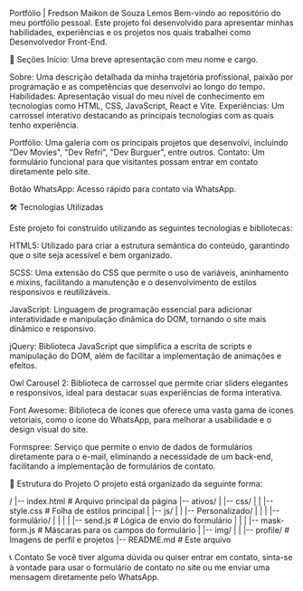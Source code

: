 Portfólio | Fredson Maikon de Souza Lemos
Bem-vindo ao repositório do meu portfólio pessoal. Este projeto foi desenvolvido para apresentar minhas habilidades, experiências e os projetos nos quais trabalhei como Desenvolvedor Front-End.

🚀 Seções
Início: Uma breve apresentação com meu nome e cargo.


Sobre: Uma descrição detalhada da minha trajetória profissional, paixão por programação e as competências que desenvolvi ao longo do tempo.
Habilidades: Apresentação visual do meu nível de conhecimento em tecnologias como HTML, CSS, JavaScript, React e Vite.
Experiências: Um carrossel interativo destacando as principais tecnologias com as quais tenho experiência.



Portfólio: Uma galeria com os principais projetos que desenvolvi, incluindo "Dev Movies", "Dev Refri", "Dev Burguer", entre outros.
Contato: Um formulário funcional para que visitantes possam entrar em contato diretamente pelo site.


Botão WhatsApp: Acesso rápido para contato via WhatsApp.


🛠️ Tecnologias Utilizadas


Este projeto foi construído utilizando as seguintes tecnologias e bibliotecas:

HTML5: Utilizado para criar a estrutura semântica do conteúdo, garantindo que o site seja acessível e bem organizado.


SCSS: Uma extensão do CSS que permite o uso de variáveis, aninhamento e mixins, facilitando a manutenção e o desenvolvimento de estilos responsivos e reutilizáveis.


<span>JavaScript:</span> Linguagem de programação essencial para adicionar interatividade e manipulação dinâmica do DOM, tornando o site mais dinâmico e responsivo.

jQuery: Biblioteca JavaScript que simplifica a escrita de scripts e manipulação do DOM, além de facilitar a implementação de animações e efeitos.

Owl Carousel 2: Biblioteca de carrossel que permite criar sliders elegantes e responsivos, ideal para destacar suas experiências de forma interativa.

Font Awesome: Biblioteca de ícones que oferece uma vasta gama de ícones vetoriais, como o ícone do WhatsApp, para melhorar a usabilidade e o design visual do site.

Formspree: Serviço que permite o envio de dados de formulários diretamente para o e-mail, eliminando a necessidade de um back-end, facilitando a implementação de formulários de contato.


📁 Estrutura do Projeto
O projeto está organizado da seguinte forma:

/ 
|-- index.html # Arquivo principal da página
|-- ativos/
|   |-- css/
|   |   |-- style.css # Folha de estilos principal
|   |-- js/
|   |   |-- Personalizado/
|   |   |   |-- formulário/
|   |   |   |   |-- send.js # Lógica de envio do formulário
|   |   |   |-- mask-form.js # Máscaras para os campos do formulário
|   |-- img/
|   |   |-- profile/ # Imagens de perfil e projetos
|-- README.md # Este arquivo


📞 Contato
Se você tiver alguma dúvida ou quiser entrar em contato, sinta-se à vontade para usar o formulário de contato no site ou me enviar uma mensagem diretamente pelo WhatsApp.

